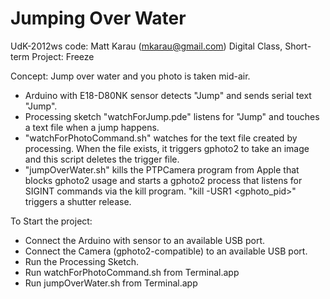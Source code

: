 Jumping Over Water
==========
UdK-2012ws
code: Matt Karau (mkarau@gmail.com)
Digital Class, Short-term Project: Freeze

Concept: Jump over water and you photo is taken mid-air.

* Arduino with E18-D80NK sensor detects "Jump" and sends serial text "Jump".
* Processing sketch "watchForJump.pde" listens for "Jump" and touches a text file when a jump happens.
* "watchForPhotoCommand.sh" watches for the text file created by processing.  When the file exists, it triggers gphoto2 to take an image and this script deletes the trigger file.
* "jumpOverWater.sh" kills the PTPCamera program from Apple that blocks gphoto2 usage and starts a gphoto2 process that listens for SIGINT commands via the kill program.  "kill -USR1 <gphoto_pid>" triggers a shutter release.

To Start the project:
* Connect the Arduino with sensor to an available USB port.
* Connect the Camera (gphoto2-compatible) to an available USB port.
* Run the Processing Sketch.
* Run watchForPhotoCommand.sh from Terminal.app
* Run jumpOverWater.sh from Terminal.app
